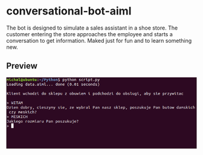 # conversational-bot-aiml
The bot is designed to simulate a sales assistant in a shoe store. The customer entering the store approaches the employee and starts a conversation to get information. Maked just for fun and to learn something new.

## Preview
![alt text](https://github.com/miclas/conversational-bot-aiml/blob/master/sshot.PNG)
